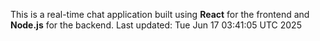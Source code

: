 This is a real-time chat application built using **React** for the frontend and **Node.js** for the backend.
Last updated: Tue Jun 17 03:41:05 UTC 2025
